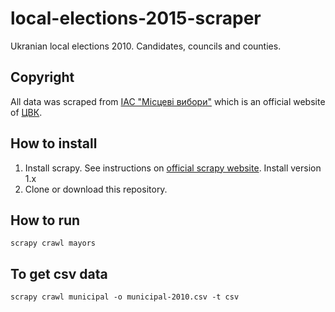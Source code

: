 # local-elections-2015-scraper

Ukranian local elections 2010. Candidates, councils and counties.

## Copyright

All data was scraped from [ІАС "Місцеві вибори"](http://cvk.gov.ua/pls/vm2015/) which is an official website of [ЦВК](http://cvk.gov.ua/).

## How to install

1. Install scrapy. See instructions on [official scrapy website](http://scrapy.org/). Install version 1.x
2. Clone or download this repository.

## How to run

    scrapy crawl mayors

## To get csv data

    scrapy crawl municipal -o municipal-2010.csv -t csv


